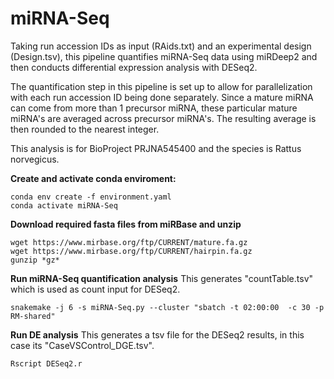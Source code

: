 # miRNA-Seq 

Taking run accession IDs as input (RAids.txt) and an experimental design (Design.tsv), this pipeline quantifies miRNA-Seq data using miRDeep2 and then conducts differential expression analysis with DESeq2.

The quantification step in this pipeline is set up to allow for parallelization with each run accession ID being done separately. Since a mature miRNA can come from more than 1 precursor miRNA, these particular mature miRNA's are averaged across precursor miRNA's. The resulting average is then rounded to the nearest integer.

This analysis is for BioProject PRJNA545400 and the species is Rattus norvegicus.


**Create and activate conda enviroment:**
```
conda env create -f environment.yaml
conda activate miRNA-Seq
```

**Download required fasta files from miRBase and unzip**
```
wget https://www.mirbase.org/ftp/CURRENT/mature.fa.gz
wget https://www.mirbase.org/ftp/CURRENT/hairpin.fa.gz
gunzip *gz*
```


**Run miRNA-Seq quantification analysis**
This generates "countTable.tsv" which is used as count input for DESeq2.

```
snakemake -j 6 -s miRNA-Seq.py --cluster "sbatch -t 02:00:00  -c 30 -p RM-shared"
```


**Run DE analysis**
This generates a tsv file for the DESeq2 results, in this case its "CaseVSControl_DGE.tsv". 

```
Rscript DESeq2.r
```


